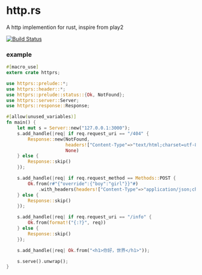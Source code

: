 # http.rs
A http implemention for rust, inspire from play2

[![Build Status](https://travis-ci.org/impasse/http.rs.svg?branch=master)](https://travis-ci.org/impasse/http.rs)

### example

```rust
#[macro_use]
extern crate httprs;

use httprs::prelude::*;
use httprs::header::*;
use httprs::prelude::status::{Ok, NotFound};
use httprs::server::Server;
use httprs::response::Response;

#[allow(unused_variables)]
fn main() {
    let mut s = Server::new("127.0.0.1:3000");
    s.add_handle(|req| if req.request_uri == "/404" {
        Response::new(NotFound,
                      headers!["Content-Type"=>"text/html;charset=utf-8","Server"=>"http.rs"],
                      None)
    } else {
        Response::skip()
    });

    s.add_handle(|req| if req.request_method == Methods::POST {
        Ok.from(r#"{"override":{"boy":"girl"}}"#)
            .with_headers(headers!["Content-Type"=>"application/json;charset=utf-8"])
    } else {
        Response::skip()
    });

    s.add_handle(|req| if req.request_uri == "/info" {
        Ok.from(format!("{:?}", req))
    } else {
        Response::skip()
    });

    s.add_handle(|req| Ok.from("<h1>你好，世界</h1>"));

    s.serve().unwrap();
}
```
